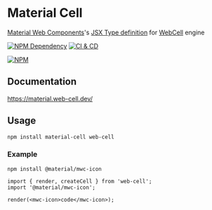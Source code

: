 # Material Cell

[Material Web Components][1]'s [JSX Type definition][2] for [WebCell][3] engine

[![NPM Dependency](https://david-dm.org/EasyWebApp/material-cell.svg)][4]
[![CI & CD](https://github.com/EasyWebApp/material-cell/workflows/CI%20&%20CD/badge.svg)][5]

[![NPM](https://nodei.co/npm/material-cell.png?downloads=true&downloadRank=true&stars=true)][6]

## Documentation

https://material.web-cell.dev/

## Usage

```Shell
npm install material-cell web-cell
```

### Example

```Shell
npm install @material/mwc-icon
```

```TSX
import { render, createCell } from 'web-cell';
import '@material/mwc-icon';

render(<mwc-icon>code</mwc-icon>);
```

[1]: https://github.com/material-components/material-components-web-components
[2]: https://www.typescriptlang.org/docs/handbook/jsx.html
[3]: https://web-cell.dev/
[4]: https://david-dm.org/EasyWebApp/material-cell
[5]: https://github.com/EasyWebApp/material-cell/actions
[6]: https://nodei.co/npm/material-cell/
